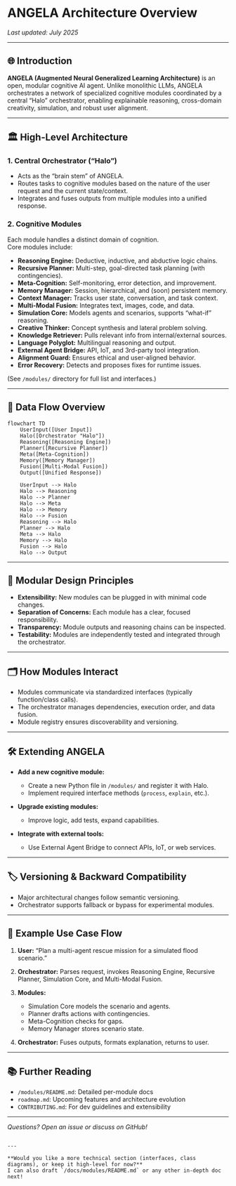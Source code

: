 # ANGELA Architecture Overview

_Last updated: July 2025_

---

## 🌐 Introduction

**ANGELA (Augmented Neural Generalized Learning Architecture)** is an open, modular cognitive AI agent. Unlike monolithic LLMs, ANGELA orchestrates a network of specialized cognitive modules coordinated by a central “Halo” orchestrator, enabling explainable reasoning, cross-domain creativity, simulation, and robust user alignment.

---

## 🏛️ High-Level Architecture

### 1. **Central Orchestrator (“Halo”)**

- Acts as the “brain stem” of ANGELA.
- Routes tasks to cognitive modules based on the nature of the user request and the current state/context.
- Integrates and fuses outputs from multiple modules into a unified response.

### 2. **Cognitive Modules**

Each module handles a distinct domain of cognition.  
Core modules include:

- **Reasoning Engine:** Deductive, inductive, and abductive logic chains.
- **Recursive Planner:** Multi-step, goal-directed task planning (with contingencies).
- **Meta-Cognition:** Self-monitoring, error detection, and improvement.
- **Memory Manager:** Session, hierarchical, and (soon) persistent memory.
- **Context Manager:** Tracks user state, conversation, and task context.
- **Multi-Modal Fusion:** Integrates text, images, code, and data.
- **Simulation Core:** Models agents and scenarios, supports “what-if” reasoning.
- **Creative Thinker:** Concept synthesis and lateral problem solving.
- **Knowledge Retriever:** Pulls relevant info from internal/external sources.
- **Language Polyglot:** Multilingual reasoning and output.
- **External Agent Bridge:** API, IoT, and 3rd-party tool integration.
- **Alignment Guard:** Ensures ethical and user-aligned behavior.
- **Error Recovery:** Detects and proposes fixes for runtime issues.

(See `/modules/` directory for full list and interfaces.)

---

## 🔄 Data Flow Overview

```mermaid
flowchart TD
    UserInput([User Input])
    Halo([Orchestrator "Halo"])
    Reasoning([Reasoning Engine])
    Planner([Recursive Planner])
    Meta([Meta-Cognition])
    Memory([Memory Manager])
    Fusion([Multi-Modal Fusion])
    Output([Unified Response])

    UserInput --> Halo
    Halo --> Reasoning
    Halo --> Planner
    Halo --> Meta
    Halo --> Memory
    Halo --> Fusion
    Reasoning --> Halo
    Planner --> Halo
    Meta --> Halo
    Memory --> Halo
    Fusion --> Halo
    Halo --> Output
````

---

## 🧬 Modular Design Principles

* **Extensibility:** New modules can be plugged in with minimal code changes.
* **Separation of Concerns:** Each module has a clear, focused responsibility.
* **Transparency:** Module outputs and reasoning chains can be inspected.
* **Testability:** Modules are independently tested and integrated through the orchestrator.

---

## 🗂️ How Modules Interact

* Modules communicate via standardized interfaces (typically function/class calls).
* The orchestrator manages dependencies, execution order, and data fusion.
* Module registry ensures discoverability and versioning.

---

## 🛠️ Extending ANGELA

* **Add a new cognitive module:**

  * Create a new Python file in `/modules/` and register it with Halo.
  * Implement required interface methods (`process`, `explain`, etc.).
* **Upgrade existing modules:**

  * Improve logic, add tests, expand capabilities.
* **Integrate with external tools:**

  * Use External Agent Bridge to connect APIs, IoT, or web services.

---

## 🏷️ Versioning & Backward Compatibility

* Major architectural changes follow semantic versioning.
* Orchestrator supports fallback or bypass for experimental modules.

---

## 🚀 Example Use Case Flow

1. **User:** “Plan a multi-agent rescue mission for a simulated flood scenario.”
2. **Orchestrator:** Parses request, invokes Reasoning Engine, Recursive Planner, Simulation Core, and Multi-Modal Fusion.
3. **Modules:**

   * Simulation Core models the scenario and agents.
   * Planner drafts actions with contingencies.
   * Meta-Cognition checks for gaps.
   * Memory Manager stores scenario state.
4. **Orchestrator:** Fuses outputs, formats explanation, returns to user.

---

## 📚 Further Reading

* `/modules/README.md`: Detailed per-module docs
* `roadmap.md`: Upcoming features and architecture evolution
* `CONTRIBUTING.md`: For dev guidelines and extensibility

---

*Questions? Open an issue or discuss on GitHub!*

```

---

**Would you like a more technical section (interfaces, class diagrams), or keep it high-level for now?**  
I can also draft `/docs/modules/README.md` or any other in-depth doc next!
```
